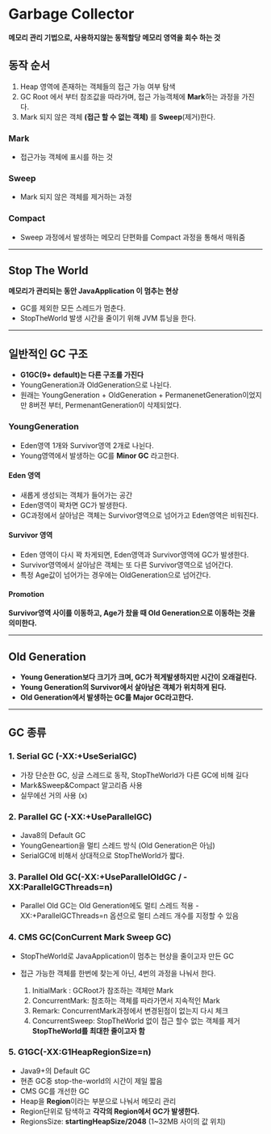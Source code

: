 # Garbage Collector
**메모리 관리 기법으로, 사용하지않는 동적할당 메모리 영역을 회수 하는 것**

## 동작 순서
1. Heap 영역에 존재하는 객체들의 접근 가능 여부 탐색
2. GC Root 에서 부터 참조값을 따라가며, 접근 가능객체에 **Mark**하는 과정을 가진다.
3. Mark 되지 않은 객체 **(접근 할 수 없는 객체)** 를 **Sweep**(제거)한다.

### Mark 
- 접근가능 객체에 표시를 하는 것

### Sweep
- Mark 되지 않은 객체를 제거하는 과정

### Compact
- Sweep 과정에서 발생하는 메모리 단편화를 Compact 과정을 통해서 매워줌

***
## Stop The World
**메모리가 관리되는 동안 JavaApplication 이 멈추는 현상**
- GC를 제외한 모든 스레드가 멈춘다.
- StopTheWorld 발생 시간을 줄이기 위해 JVM 튜닝을 한다.
***
## 일반적인 GC 구조
- **G1GC(9+ default)는 다른 구조를 가진다**
- YoungGeneration과 OldGeneration으로 나뉜다.
- 원래는 YoungGeneration + OldGeneration + PermanenetGeneration이었지만
  8버전 부터, PermenantGeneration이 삭제되었다.

### YoungGeneration
- Eden영역 1개와 Survivor영역 2개로 나뉜다.
- Young영역에서 발생하는 GC를 **Minor GC** 라고한다.

#### Eden 영역
- 새롭게 생성되는 객체가 들어가는 공간
- Eden영역이 꽉차면 GC가 발생한다.
- GC과정에서 살아남은 객체는 Survivor영역으로 넘어가고 Eden영역은 비워진다.

#### Survivor 영역
- Eden 영역이 다시 꽉 차게되면, Eden영역과 Survivor영역에 GC가 발생한다.
- Survivor영역에서 살아남은 객체는 또 다른 Survivor영역으로 넘어간다.
- 특정 Age값이 넘어가는 경우에는 OldGeneration으로 넘어간다.

#### Promotion
**Survivor영역 사이를 이동하고, Age가 찼을 때 Old Generation으로 이동하는 것을 의미한다.**

***

## Old Generation
- **Young Generation보다 크기가 크며, GC가 적게발생하지만 시간이 오래걸린다.**
- **Young Generation의 Survivor에서 살아남은 객체가 위치하게 된다.**
- **Old Generation에서 발생하는 GC를 Major GC라고한다.**

***

## GC 종류
### 1. Serial GC (-XX:+UseSerialGC)
- 가장 단순한 GC, 싱글 스레드로 동작, StopTheWorld가 다른 GC에 비해 길다
- Mark&Sweep&Compact 알고리즘 사용 
- 실무에선 거의 사용 (x)

### 2. Parallel GC (-XX:+UseParallelGC)
- Java8의 Default GC
- YoungGeneartion을 멀티 스레드 방식 (Old Generation은 아님)
- SerialGC에 비해서 상대적으로 StopTheWorld가 짧다.

### 3. Parallel Old GC(-XX:+UseParallelOldGC / -XX:ParallelGCThreads=n)
- Parallel Old GC는 Old Generation에도 멀티 스레드 적용
-XX:+ParallelGCThreads=n 옵션으로 멀티 스레드 개수를 지정할 수 있음

### 4. CMS GC(ConCurrent Mark Sweep GC)
- StopTheWorld로 JavaApplication이 멈추는 현상을 줄이고자 만든 GC
- 접근 가능한 객체를 한번에 찾는게 아닌, 4번의 과정을 나눠서 한다.
    
    1. InitialMark : GCRoot가 참조하는 객체만 Mark
    2. ConcurrentMark: 참조하는 객체를 따라가면서 지속적인 Mark
    3. Remark: ConcurrentMark과정에서 변경된점이 없는지 다시 체크
    4. ConcurrentSweep: StopTheWorld 없이 접근 할수 없는 객체를 제거
**StopTheWorld를 최대한 줄이고자 함**

### 5. G1GC(-XX:G1HeapRegionSize=n)
- Java9+의 Default GC
- 현존 GC중 stop-the-world의 시간이 제일 짧음
- CMS GC를 개선한 GC
- Heap을 **Region**이라는 부분으로 나눠서 메모리 관리
- Region단위로 탐색하고 **각각의 Region에서 GC가 발생한다.**
- RegionsSize: **startingHeapSize/2048** (1~32MB 사이의 값 위치)
